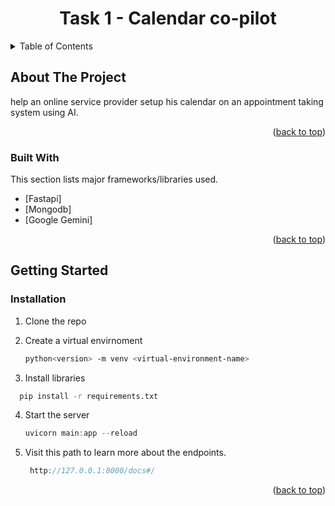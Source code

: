 <div align="center">
  <h1 align="center">
   Task 1 - Calendar co-pilot 
  </h1>
</div>

<!-- TABLE OF CONTENTS -->
<details>
  <summary>Table of Contents</summary>
  <ol>
    <li>
      <a href="#about-the-project">About The Project</a>
      <ul>
        <li><a href="#built-with">Built With</a></li>
      </ul>
    </li>
    <li>
      <a href="#getting-started">Getting Started</a>
      <ul>
        <li><a href="#prerequisites">Prerequisites</a></li>
        <li><a href="#installation">Installation</a></li>
      </ul>
    </li>
    <li><a href="#acknowledgments">Acknowledgments</a></li>
  </ol>
</details>



<!-- ABOUT THE PROJECT -->
## About The Project
help an online service provider setup his calendar on an appointment
taking system using AI.



<p align="right">(<a href="#top">back to top</a>)</p>



### Built With

This section lists major frameworks/libraries used.
* [Fastapi]
* [Mongodb]
* [Google Gemini]

<p align="right">(<a href="#top">back to top</a>)</p>



<!-- GETTING STARTED -->
## Getting Started
 
### Installation

1. Clone the repo
   
2. Create a virtual envirnoment
   ```sh
   python<version> -m venv <virtual-environment-name>
   ```
3. Install libraries
  ```sh
    pip install -r requirements.txt
   ```
4. Start the server
   ```js
   uvicorn main:app --reload 
   ```
5. Visit this path to learn more about the endpoints.
   ```js
    http://127.0.0.1:8000/docs#/
   ```
<p align="right">(<a href="#top">back to top</a>)</p>

